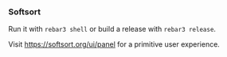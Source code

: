 ### Softsort

Run it with `rebar3 shell` or build a release with `rebar3 release`.


Visit https://softsort.org/ui/panel for a primitive user experience.